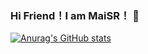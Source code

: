 ### Hi Friend！I am MaiSR！ 👋
[![Anurag's GitHub stats](https://github-readme-stats.vercel.app/api?username=MaiSR9527&count_private=true&show_icons=true&theme=radical)](https://github.com/anuraghazra/github-readme-stats)
<!--
**MaiSR9527/MaiSR9527** is a ✨ _special_ ✨ repository because its `README.md` (this file) appears on your GitHub profile.

Here are some ideas to get you started:

- 🔭 I’m currently working on ...
- 🌱 I’m currently learning ...
- 👯 I’m looking to collaborate on ...
- 🤔 I’m looking for help with ...
- 💬 Ask me about ...
- 📫 How to reach me: ...
- 😄 Pronouns: ...
- ⚡ Fun fact: ...
-->
